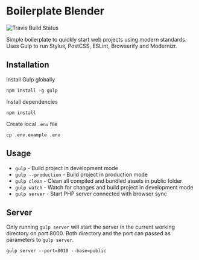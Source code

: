 
# Boilerplate Blender

![Travis Build Status](https://travis-ci.org/ardentic/boilerplate-blender.svg?branch=master)

Simple boilerplate to quickly start web projects using modern standards. Uses Gulp to run Stylus, PostCSS, ESLint, Browserify and Modernizr.

## Installation

Install Gulp globally
```
npm install -g gulp
```

Install dependencies
```
npm install
```

Create local `.env` file
```
cp .env.example .env
```

## Usage

* `gulp` - Build project in development mode
* `gulp --production` - Build project in production mode
* `gulp clean` - Clean all compiled and bundled assets in public folder
* `gulp watch` - Watch for changes and build project in development mode
* `gulp server` - Start PHP server connected with browser sync

## Server

Only running `gulp server` will start the server in the current working directory on port 8000. Both directory and the port can passed as parameters to `gulp server`.

```
gulp server --port=8010 --base=public
```

